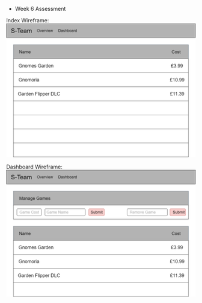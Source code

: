 * Week 6 Assessment

Index Wireframe:
![alt text][index]

Dashboard Wireframe:
![alt text][dashboard]

[index]: https://github.com/ChristopherBurns1996/Week6Assessment/blob/developer/FrontEnd/Resources/Wireframes/IndexWireframe.png
[dashboard]: https://github.com/ChristopherBurns1996/Week6Assessment/blob/developer/FrontEnd/Resources/Wireframes/DashboardWireframe.png
